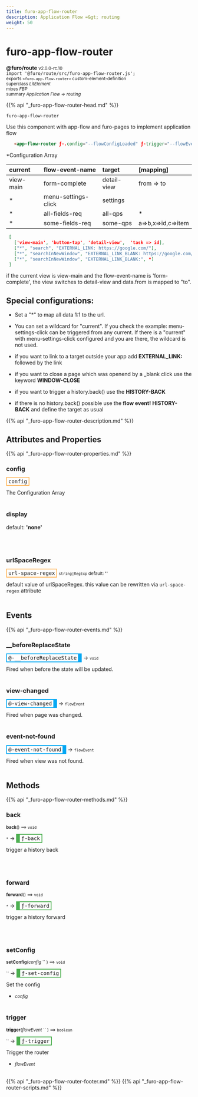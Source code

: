 ```yaml
---
title: furo-app-flow-router
description: Application Flow =&gt; routing
weight: 50
---
```


# furo-app-flow-router
**@furo/route** <small>v2.0.0-rc.10</small>
<br>`import '@furo/route/src/furo-app-flow-router.js';`<small>
<br>exports `<furo-app-flow-router>` custom-element-definition
<br>superclass *LitElement*
<br> mixes *FBP*</small>
<br><small>summary *Application Flow =&gt; routing*</small>

{{% api "_furo-app-flow-router-head.md" %}}

`furo-app-flow-router`

Use this component with app-flow and furo-pages to implement application flow


```html
   <app-flow-router ƒ-.config="--flowConfigLoaded" ƒ-trigger="--flowEvent" ƒ-back="--wire" ƒ-forward="--wire"></app-flow-router>
```

 *Configuration Array

| current   | flow-event-name      | target      | [mapping]          |
|:----------|:---------------------|:------------|:-------------------|
| view-main | form-complete        | detail-view | from => to         |
| *         | menu-settings-click  | settings    |                    |
| *         | all-fields-req       | all-qps     |        *           |
| *         | some-fields-req      | some-qps    | a=>b,x=>id,c=>item |


```json
 [
   ['view-main', 'button-tap', 'detail-view',  'task => id],
   ["*", "search", "EXTERNAL_LINK: https://google.com/"],
   ["*", "searchInNewWindow", "EXTERNAL_LINK_BLANK: https://google.com/"]
   ["*", "searchInNewWindow", "EXTERNAL_LINK_BLANK:", *]
 ]
 ```


 if the current view is view-main and the flow-event-name is 'form-complete', the view switches to detail-view and data.from is mapped to "to".

 ## Special configurations:

 - Set a "*" to map all data 1:1 to the url.

 - You can set a wildcard for "current". If you check the example: menu-settings-click can be triggered from any current. If there is a "current" with menu-settings-click configured and you are there, the wildcard is not used.
 - if you want to link to a target outside your app add **EXTERNAL_LINK:** followed by the link
 - if you want to close a page which was openend by a _blank click use the keyword **WINDOW-CLOSE**
 - if you want to trigger a history.back() use the **HISTORY-BACK**
 - if there is no history.back() possible use the **flow event!** **HISTORY-BACK** and define the target as usual

{{% api "_furo-app-flow-router-description.md" %}}


## Attributes and Properties
{{% api "_furo-app-flow-router-properties.md" %}}







### **config**

<span  style="border-width:2px; border-style: solid;border-color:  rgb(255, 182, 91);font-family:monospace; padding:2px 4px;">config</span>
</small>

The Configuration Array
<br><br>

### **display**
default: **&#39;none&#39;**</small>


<br><br>

### **urlSpaceRegex**

<span  style="border-width:2px; border-style: solid;border-color:  rgb(255, 182, 91);font-family:monospace; padding:2px 4px;">url-space-regex</span>
<small>`string|RegExp` default: **&#39;&#39;**</small>

default value of urlSpaceRegex. this value can be rewritten via `url-space-regex` attribute
<br><br>
## Events
{{% api "_furo-app-flow-router-events.md" %}}

### **__beforeReplaceState**
<span  style="border-width:2px 10px 2px 2px; border-style: solid;border-color:  rgb(2, 168, 244);font-family:monospace; padding:2px 4px;">@-__beforeReplaceState</span>
→ <small>`void`</small>

 Fired when before the state will be updated.
<br><br>
### **view-changed**
<span  style="border-width:2px 10px 2px 2px; border-style: solid;border-color:  rgb(2, 168, 244);font-family:monospace; padding:2px 4px;">@-view-changed</span>
→ <small>`flowEvent`</small>

 Fired when page was changed.
<br><br>
### **event-not-found**
<span  style="border-width:2px 10px 2px 2px; border-style: solid;border-color:  rgb(2, 168, 244);font-family:monospace; padding:2px 4px;">@-event-not-found</span>
→ <small>`flowEvent`</small>

 Fired when view was not found.
<br><br>

## Methods
{{% api "_furo-app-flow-router-methods.md" %}}


### **back**
<small>**back**() ⟹ `void`</small>

<small>`*`</small> →
<span  style="border-width:2px 2px 2px 10px; border-style: solid;border-color:  rgb(76, 175, 80);font-family:monospace; padding:2px 4px;">ƒ-back</span>

trigger a history back

<br><br>

### **forward**
<small>**forward**() ⟹ `void`</small>

<small>`*`</small> →
<span  style="border-width:2px 2px 2px 10px; border-style: solid;border-color:  rgb(76, 175, 80);font-family:monospace; padding:2px 4px;">ƒ-forward</span>

trigger a history forward

<br><br>

### **setConfig**
<small>**setConfig**(*config* `` ) ⟹ `void`</small>

<small>`` </small> →
<span  style="border-width:2px 2px 2px 10px; border-style: solid;border-color:  rgb(76, 175, 80);font-family:monospace; padding:2px 4px;">ƒ-set-config</span>

Set the config

- <small>*config* </small>
<br><br>

### **trigger**
<small>**trigger**(*flowEvent* `` ) ⟹ `boolean`</small>

<small>`` </small> →
<span  style="border-width:2px 2px 2px 10px; border-style: solid;border-color:  rgb(76, 175, 80);font-family:monospace; padding:2px 4px;">ƒ-trigger</span>

Trigger the router

- <small>*flowEvent* </small>
<br><br>







{{% api "_furo-app-flow-router-footer.md" %}}
{{% api "_furo-app-flow-router-scripts.md" %}}

